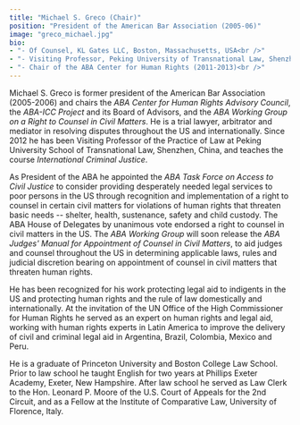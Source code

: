 ```yaml
---
title: "Michael S. Greco (Chair)"
position: "President of the American Bar Association (2005-06)"
image: "greco_michael.jpg"
bio:
- "- Of Counsel, KL Gates LLC, Boston, Massachusetts, USA<br />"
- "- Visiting Professor, Peking University of Transnational Law, Shenzhen, China<br />"
- "- Chair of the ABA Center for Human Rights (2011-2013)<br />"
---
```

Michael S. Greco is former president of the American Bar Association (2005-2006) and chairs the _ABA Center for Human Rights Advisory Council_, the _ABA-ICC Project_ and its Board of Advisors, and the _ABA Working Group on a Right to Counsel in Civil Matters_. He is a trial lawyer, arbitrator and mediator in resolving disputes throughout the US and internationally. Since 2012 he has been Visiting Professor of the Practice of Law at Peking University School of Transnational Law, Shenzhen, China, and teaches the course _International Criminal Justice_.

As President of the ABA he appointed the _ABA Task Force on Access to Civil Justice_ to consider providing desperately needed legal services to poor persons in the US through recognition and implementation of a right to counsel in certain civil matters for violations of human rights that threaten basic needs -- shelter, health, sustenance, safety and child custody. The ABA House of Delegates by unanimous vote endorsed a right to counsel in civil matters in the US. The _ABA Working Group_ will soon release the _ABA Judges' Manual for Appointment of Counsel in Civil Matters_, to aid judges and counsel throughout the US in determining applicable laws, rules and judicial discretion bearing on appointment of counsel in civil matters that threaten human rights.

He has been recognized for his work protecting legal aid to indigents in the US and protecting human rights and the rule of law domestically and internationally. At the invitation of the UN Office of the High Commissioner for Human Rights he served as an expert on human rights and legal aid, working with human rights experts in Latin America to improve the delivery of civil and criminal legal aid in Argentina, Brazil, Colombia, Mexico and Peru.

He is a graduate of Princeton University and Boston College Law School. Prior to law school he taught English for two years at Phillips Exeter Academy, Exeter, New Hampshire. After law school he served as Law Clerk to the Hon. Leonard P. Moore of the U.S. Court of Appeals for the 2nd Circuit, and as a Fellow at the Institute of Comparative Law, University of Florence, Italy.